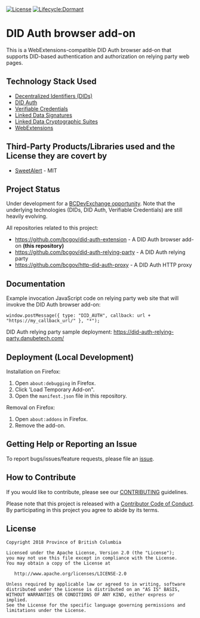 
[![License](https://img.shields.io/badge/License-Apache%202.0-blue.svg)](LICENSE)
[![Lifecycle:Dormant](https://img.shields.io/badge/Lifecycle-Dormant-ff7f2a)](https://github.com/bcgov/repomountie/blob/master/doc/lifecycle-badges.md)

# DID Auth browser add-on

This is a WebExtensions-compatible DID Auth browser add-on that supports DID-based authentication and authorization on relying party web pages.

## Technology Stack Used

 * [Decentralized Identifiers (DIDs)](https://w3c-ccg.github.io/did-spec/)
 * [DID Auth](https://github.com/WebOfTrustInfo/rebooting-the-web-of-trust-spring2018/blob/master/draft-documents/did_auth_draft.md)
 * [Verifiable Credentials](https://w3c.github.io/vc-data-model/)
 * [Linked Data Signatures](https://w3c-dvcg.github.io/ld-signatures/)
 * [Linked Data Cryptographic Suites](https://w3c-ccg.github.io/ld-cryptosuite-registry/)
 * [WebExtensions](https://developer.mozilla.org/en-US/Add-ons/WebExtensions/)

## Third-Party Products/Libraries used and the License they are covert by

 * [SweetAlert](https://sweetalert.js.org/) - MIT

## Project Status

Under development for a [BCDevExchange opportunity](https://bcdevexchange.org/opportunities/opp-initial-reference-implementation-of-decentralized-authentication--did-auth--and-authorization-mechanisms). Note that the underlying technologies (DIDs, DID Auth, Verifiable Credentials) are still heavily evolving.

All repositories related to this project:

 * https://github.com/bcgov/did-auth-extension - A DID Auth browser add-on **(this repository)**
 * https://github.com/bcgov/did-auth-relying-party - A DID Auth relying party
 * https://github.com/bcgov/http-did-auth-proxy - A DID Auth HTTP proxy

## Documentation

Example invocation JavaScript code on relying party web site that will invokve the DID Auth browser add-on:

	window.postMessage({ type: "DID_AUTH", callback: url + "https://my_callback_url/" }, "*");

DID Auth relying party sample deployment: https://did-auth-relying-party.danubetech.com/

## Deployment (Local Development)

Installation on Firefox:

 1. Open `about:debugging` in Firefox.
 1. Click 'Load Temporary Add-on".
 1. Open the `manifest.json` file in this repository.

Removal on Firefox:

 1. Open `about:addons` in Firefox.
 1. Remove the add-on.

## Getting Help or Reporting an Issue

To report bugs/issues/feature requests, please file an [issue](../../issues).

## How to Contribute

If you would like to contribute, please see our [CONTRIBUTING](./CONTRIBUTING.md) guidelines.

Please note that this project is released with a [Contributor Code of Conduct](./CODE_OF_CONDUCT.md). 
By participating in this project you agree to abide by its terms.

## License

    Copyright 2018 Province of British Columbia

    Licensed under the Apache License, Version 2.0 (the "License");
    you may not use this file except in compliance with the License.
    You may obtain a copy of the License at

       http://www.apache.org/licenses/LICENSE-2.0

    Unless required by applicable law or agreed to in writing, software
    distributed under the License is distributed on an "AS IS" BASIS,
    WITHOUT WARRANTIES OR CONDITIONS OF ANY KIND, either express or implied.
    See the License for the specific language governing permissions and
    limitations under the License.
